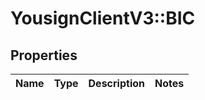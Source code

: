 # YousignClientV3::BIC

## Properties
Name | Type | Description | Notes
------------ | ------------- | ------------- | -------------

